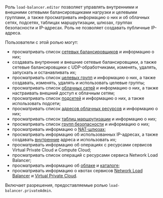 Роль `load-balancer.editor` позволяет управлять внутренними и внешними сетевыми балансировщиками нагрузки и целевыми группами, а также просматривать информацию о них и об облачных сетях, подсетях, таблицах маршрутизации, шлюзах, группах безопасности и IP-адресах. Роль не позволяет создавать публичные IP-адреса.

Пользователи с этой ролью могут:
* просматривать список [сетевых балансировщиков](../../network-load-balancer/concepts/index.md) и информацию о них;
* создавать внутренние и внешние сетевые балансировщики, а также сетевые балансировщики с UDP-обработчиками, изменять, удалять, запускать и останавливать их;
* просматривать список [целевых групп](../../network-load-balancer/concepts/target-resources.md) и информацию о них, а также создавать, изменять, удалять и использовать целевые группы;
* просматривать список [облачных сетей](../../vpc/concepts/network.md#network) и информацию о них, а также настраивать внешний доступ к облачным сетям;
* просматривать список [подсетей](../../vpc/concepts/network.md#subnet) и информацию о них, а также использовать подсети;
* просматривать список [адресов облачных ресурсов](../../vpc/concepts/address.md) и информацию о них;
* просматривать список [таблиц маршрутизации](../../vpc/concepts/routing.md#rt-vpc) и информацию о них;
* просматривать список [групп безопасности](../../vpc/concepts/security-groups.md) и информацию о них;
* просматривать информацию о [NAT-шлюзах](../../vpc/concepts/gateways.md);
* просматривать информацию об использованных IP-адресах, а также создавать [внутренние](../../vpc/concepts/address.md#internal-addresses) адреса и использовать их;
* просматривать информацию об операциях с ресурсами сервисов Virtual Private Cloud и Compute Cloud;
* просматривать список операций с ресурсами сервиса Network Load Balancer;
* просматривать информацию об [облаке](../../resource-manager/concepts/resources-hierarchy.md#cloud) и [каталоге](../../resource-manager/concepts/resources-hierarchy.md#folder);
* просматривать информацию о квотах сервисов [Network Load Balancer](../../network-load-balancer/concepts/limits.md#load-balancer-quotas) и [Virtual Private Cloud](../../vpc/concepts/limits.md#vpc-quotas).

Включает разрешения, предоставляемые ролью `load-balancer.privateAdmin`.
